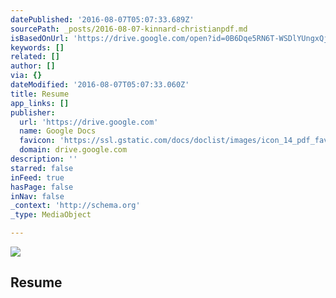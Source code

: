 ```yaml
---
datePublished: '2016-08-07T05:07:33.689Z'
sourcePath: _posts/2016-08-07-kinnard-christianpdf.md
isBasedOnUrl: 'https://drive.google.com/open?id=0B6Dqe5RN6T-WSDlYUngxQjE2Slk'
keywords: []
related: []
author: []
via: {}
dateModified: '2016-08-07T05:07:33.060Z'
title: Resume
app_links: []
publisher:
  url: 'https://drive.google.com'
  name: Google Docs
  favicon: 'https://ssl.gstatic.com/docs/doclist/images/icon_14_pdf_favicon.ico'
  domain: drive.google.com
description: ''
starred: false
inFeed: true
hasPage: false
inNav: false
_context: 'http://schema.org'
_type: MediaObject

---
```

<article style=""><img src="https://imgflo.herokuapp.com/graph/vahj1ThiexotieMo/794d51882ed48f433ab231d15897c642/noop?input=https%3A%2F%2Flh3.googleusercontent.com%2FRVAKRICeseuEE47yystYj9jk0gh5SjRlGnLQoKzZeroPYzb0_STT4g%3Dw1200-h630-p" /><h1>Resume</h1></article>
